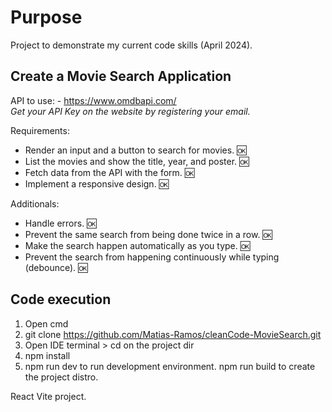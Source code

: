 # Purpose 
Project to demonstrate my current code skills (April 2024).

## Create a Movie Search Application
API to use: - https://www.omdbapi.com/  
_Get your API Key on the website by registering your email._

Requirements:

- Render an input and a button to search for movies. 🆗
- List the movies and show the title, year, and poster. 🆗
- Fetch data from the API with the form. 🆗
- Implement a responsive design. 🆗

Additionals:
- Handle errors. 🆗
- Prevent the same search from being done twice in a row. 🆗
- Make the search happen automatically as you type. 🆗
- Prevent the search from happening continuously while typing (debounce). 🆗

## Code execution 
1. Open cmd
2. git clone https://github.com/Matias-Ramos/cleanCode-MovieSearch.git
3. Open IDE terminal > cd on the project dir
4. npm install
5. npm run dev to run development environment. npm run build to create the project distro.

React Vite project.